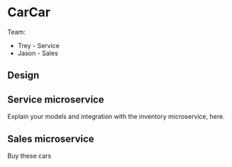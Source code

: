 # CarCar

Team:

* Trey - Service
* Jason - Sales

## Design

## Service microservice

Explain your models and integration with the inventory
microservice, here.

## Sales microservice

Buy these cars

